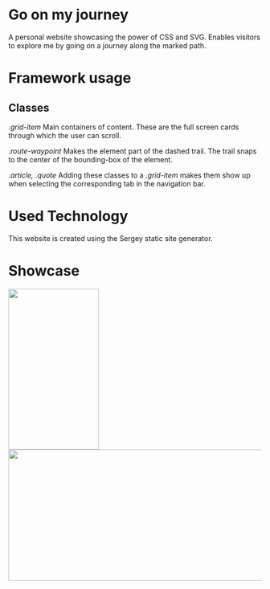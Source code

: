 # Go on my journey

A personal website showcasing the power of CSS and SVG. Enables visitors to explore me by going on a journey along the marked path.

# Framework usage

## Classes

*.grid-item*
Main containers of content. These are the full screen cards through which the user can scroll.

*.route-waypoint*
Makes the element part of the dashed trail. The trail snaps to the center of the bounding-box of the element.

*.article, .quote*
Adding these classes to a *.grid-item* makes them show up when selecting the corresponding tab in the navigation bar.

# Used Technology

This website is created using the Sergey static site generator.

# Showcase
<img src="https://github.com/Imable/treasure-map/blob/master/captures/Desktop.gif" width="180" height="320" />
<img src="https://github.com/Imable/treasure-map/blob/master/captures/Mobile.gif" width="640" height="261" />
                                                                                                                                
